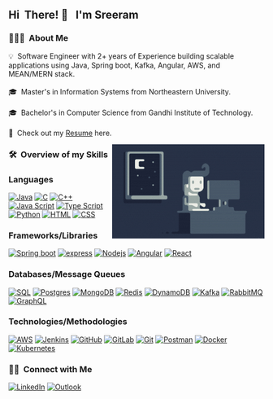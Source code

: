<!-- <div style="display:flex;">
<img src="https://github.com/SreeramCharagundla/SreeramCharagundla/blob/main/idea.png">
<img src="https://github.com/SreeramCharagundla/SreeramCharagundla/blob/main/build.png">
<img src="https://github.com/SreeramCharagundla/SreeramCharagundla/blob/main/deploy.png">
</div> -->

<h2>Hi &nbsp;There! 👋 &nbsp; I'm Sreeram</h2>

### 👨🏻‍💻 &nbsp;About Me

💡 &nbsp;Software Engineer with 2+ years of Experience building scalable applications using Java, Spring boot, Kafka, Angular, AWS, and MEAN/MERN stack.</br></br>
🎓 &nbsp;Master's in Information Systems from Northeastern University.</br></br>
🎓 &nbsp;Bachelor's in Computer Science from Gandhi Institute of Technology.</br></br>
📄 &nbsp;Check out my [Resume](https://github.com/SreeramCharagundla/SreeramCharagundla/blob/main/Sreeram_Resume.pdf) here.


<img alt="Night Coding" src="https://raw.githubusercontent.com/AVS1508/AVS1508/master/assets/Night-Coding.gif" align="right"/>

### 🛠 &nbsp;Overview of my Skills

<h3> Languages </h3>

[![Java](https://skillicons.dev/icons?i=java)](https://skillicons.dev)
[![C](https://skillicons.dev/icons?i=c)](https://skillicons.dev)
[![C++](https://skillicons.dev/icons?i=cpp)](https://skillicons.dev)
[![Java Script](https://skillicons.dev/icons?i=js)](https://skillicons.dev)
[![Type Script](https://skillicons.dev/icons?i=ts)](https://skillicons.dev)
[![Python](https://skillicons.dev/icons?i=python)](https://skillicons.dev)
[![HTML](https://skillicons.dev/icons?i=html)](https://skillicons.dev)
[![CSS](https://skillicons.dev/icons?i=css)](https://skillicons.dev)

<h3> Frameworks/Libraries </h3>

[![Spring boot](https://skillicons.dev/icons?i=spring)](https://skillicons.dev)
[![express](https://skillicons.dev/icons?i=express)](https://skillicons.dev)
[![Nodejs](https://skillicons.dev/icons?i=nodejs)](https://skillicons.dev)
[![Angular](https://skillicons.dev/icons?i=angular)](https://skillicons.dev)
[![React](https://skillicons.dev/icons?i=react)](https://skillicons.dev)

<h3> Databases/Message Queues </h3>

[![SQL](https://skillicons.dev/icons?i=mysql)](https://skillicons.dev)
[![Postgres](https://skillicons.dev/icons?i=postgres)](https://skillicons.dev)
[![MongoDB](https://skillicons.dev/icons?i=mongodb)](https://skillicons.dev)
[![Redis](https://skillicons.dev/icons?i=redis)](https://skillicons.dev)
[![DynamoDB](https://skillicons.dev/icons?i=dynamodb)](https://skillicons.dev)
[![Kafka](https://skillicons.dev/icons?i=kafka)](https://skillicons.dev)
[![RabbitMQ](https://skillicons.dev/icons?i=rabbitmq)](https://skillicons.dev)
[![GraphQL](https://skillicons.dev/icons?i=graphql)](https://skillicons.dev)

<h3> Technologies/Methodologies </h3>

[![AWS](https://skillicons.dev/icons?i=aws)](https://skillicons.dev)
[![Jenkins](https://skillicons.dev/icons?i=jenkins)](https://skillicons.dev)
[![GitHub](https://skillicons.dev/icons?i=github)](https://skillicons.dev)
[![GitLab](https://skillicons.dev/icons?i=gitlab)](https://skillicons.dev)
[![Git](https://skillicons.dev/icons?i=git)](https://skillicons.dev)
[![Postman](https://skillicons.dev/icons?i=postman)](https://skillicons.dev)
[![Docker](https://skillicons.dev/icons?i=docker)](https://skillicons.dev)
[![Kubernetes](https://skillicons.dev/icons?i=kubernetes)](https://skillicons.dev)


<h3> 🤝🏻 &nbsp;Connect with Me </h3>

[![LinkedIn](https://skillicons.dev/icons?i=linkedin)](https://www.linkedin.com/in/SreeramCharagundla/)
[![Outlook](https://skillicons.dev/icons?i=gmail)](mailto:sreeram.charagundla@outlook.com)



